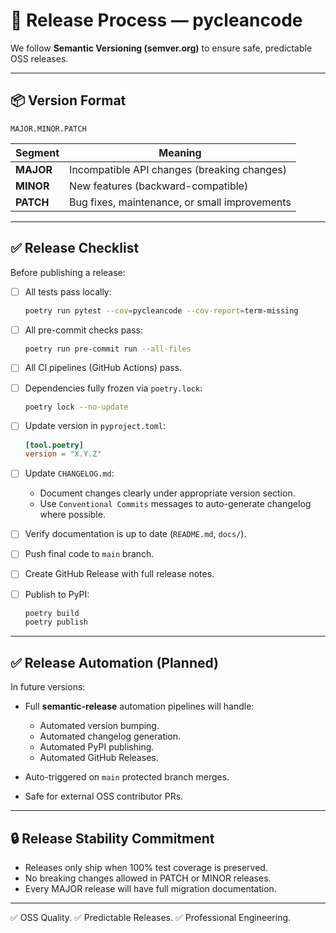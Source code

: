# 🚀 Release Process — pycleancode

We follow **Semantic Versioning (semver.org)** to ensure safe, predictable OSS releases.

---

## 📦 Version Format

```
MAJOR.MINOR.PATCH
```

| Segment   | Meaning                                       |
| --------- | --------------------------------------------- |
| **MAJOR** | Incompatible API changes (breaking changes)   |
| **MINOR** | New features (backward-compatible)            |
| **PATCH** | Bug fixes, maintenance, or small improvements |

---

## ✅ Release Checklist

Before publishing a release:

* [ ] All tests pass locally:

  ```bash
  poetry run pytest --cov=pycleancode --cov-report=term-missing
  ```
* [ ] All pre-commit checks pass:

  ```bash
  poetry run pre-commit run --all-files
  ```
* [ ] All CI pipelines (GitHub Actions) pass.
* [ ] Dependencies fully frozen via `poetry.lock`:

  ```bash
  poetry lock --no-update
  ```
* [ ] Update version in `pyproject.toml`:

  ```toml
  [tool.poetry]
  version = "X.Y.Z"
  ```
* [ ] Update `CHANGELOG.md`:

  * Document changes clearly under appropriate version section.
  * Use `Conventional Commits` messages to auto-generate changelog where possible.
* [ ] Verify documentation is up to date (`README.md`, `docs/`).
* [ ] Push final code to `main` branch.
* [ ] Create GitHub Release with full release notes.
* [ ] Publish to PyPI:

  ```bash
  poetry build
  poetry publish
  ```

---

## ✅ Release Automation (Planned)

In future versions:

* Full **semantic-release** automation pipelines will handle:

  * Automated version bumping.
  * Automated changelog generation.
  * Automated PyPI publishing.
  * Automated GitHub Releases.
* Auto-triggered on `main` protected branch merges.
* Safe for external OSS contributor PRs.

---

## 🔒 Release Stability Commitment

* Releases only ship when 100% test coverage is preserved.
* No breaking changes allowed in PATCH or MINOR releases.
* Every MAJOR release will have full migration documentation.

---

✅ OSS Quality. ✅ Predictable Releases. ✅ Professional Engineering.
